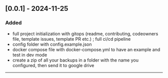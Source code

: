 ## [0.0.1] - 2024-11-25

### Added

- full project initialization with gitops (readme, contributing, codeowners file, template issues, template PR etc.) ; full ci/cd pipeline
- config folder with config.example.json
- docker compose file with docker-compose.yml to have an example and test in dev mode
- create a zip of all your backups in a folder with the name you configured, then send it to google drive

---